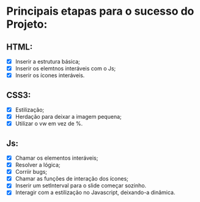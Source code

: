 # Principais etapas para o sucesso do Projeto:

## HTML:

- [x] Inserir a estrutura básica;
- [x] Inserir os elemtnos interáveis com o Js;
- [x] Inserir os ícones interáveis.

## CSS3:

- [x] Estilização;
- [x] Herdação para deixar a imagem pequena;
- [x] Utilizar o vw em vez de %.

## Js:

- [x] Chamar os elementos interáveis;
- [x] Resolver a lógica;
- [x] Corriir bugs;
- [x] Chamar as funções de interação dos ícones;
- [x] Inserir um setInterval para o slide começar sozinho.
- [x] Interagir com a estilização no Javascript, deixando-a dinâmica. 